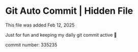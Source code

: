 # Git Auto Commit | Hidden File

This file was added Feb 12, 2025

Just for fun and keeping my daily git commit active 🤪

commit number: 335235

